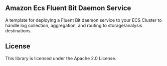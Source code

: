 ## Amazon Ecs Fluent Bit Daemon Service

A template for deploying a Fluent Bit daemon service to your ECS Cluster to handle log collection, aggregation, and routing to storage/analysis destinations.

## License

This library is licensed under the Apache 2.0 License. 
